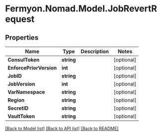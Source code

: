 # Fermyon.Nomad.Model.JobRevertRequest

## Properties

Name | Type | Description | Notes
------------ | ------------- | ------------- | -------------
**ConsulToken** | **string** |  | [optional] 
**EnforcePriorVersion** | **int** |  | [optional] 
**JobID** | **string** |  | [optional] 
**JobVersion** | **int** |  | [optional] 
**VarNamespace** | **string** |  | [optional] 
**Region** | **string** |  | [optional] 
**SecretID** | **string** |  | [optional] 
**VaultToken** | **string** |  | [optional] 

[[Back to Model list]](../README.md#documentation-for-models) [[Back to API list]](../README.md#documentation-for-api-endpoints) [[Back to README]](../README.md)

